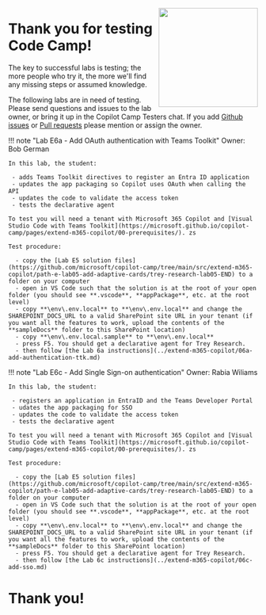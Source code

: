 <img src="/copilot-camp/assets/images/CopilotCamp-Tent-Clean.png"
     style="height:200px; float:right;"></img>

# Thank you for testing Code Camp!

The key to successful labs is testing; the more people who try it, the more we'll find any missing steps or assumed knowledge.

The following labs are in need of testing. Please send questions and issues to the lab owner, or bring it up in the Copilot Camp Testers chat. If you add [Github issues](https://github.com/microsoft/copilot-camp/issues) or [Pull requests](https://github.com/microsoft/copilot-camp/pulls) please mention or assign the owner.

!!! note "Lab E6a - Add OAuth authentication with Teams Toolkit"
    Owner: Bob German

    In this lab, the student:

     - adds Teams Toolkit directives to register an Entra ID application
     - updates the app packaging so Copilot uses OAuth when calling the API
     - updates the code to validate the access token
     - tests the declarative agent

    To test you will need a tenant with Microsoft 365 Copilot and [Visual Studio Code with Teams Toolkit](https://microsoft.github.io/copilot-camp/pages/extend-m365-copilot/00-prerequisites/). zs

    Test procedure:
    
      - copy the [Lab E5 solution files](https://github.com/microsoft/copilot-camp/tree/main/src/extend-m365-copilot/path-e-lab05-add-adaptive-cards/trey-research-lab05-END) to a folder on your computer
      - open in VS Code such that the solution is at the root of your open folder (you should see **.vscode**, **appPackage**, etc. at the root level)
      - copy **\env\.env.local** to **\env\.env.local** and change the SHAREPOINT_DOCS_URL to a valid SharePoint site URL in your tenant (if you want all the features to work, upload the contents of the **sampleDocs** folder to this SharePoint location)
      - copy **\env\.env.local.sample** to **\env\.env.local**
      - press F5. You should get a declarative agent for Trey Research.
      - then follow [the Lab 6a instructions](../extend-m365-copilot/06a-add-authentication-ttk.md)
 
!!! note "Lab E6c - Add Single Sign-on authentication"
    Owner: Rabia Wiliams

    In this lab, the student:

     - registers an application in EntraID and the Teams Developer Portal
     - udates the app packaging for SSO
     - updates the code to validate the access token
     - tests the declarative agent

    To test you will need a tenant with Microsoft 365 Copilot and [Visual Studio Code with Teams Toolkit](https://microsoft.github.io/copilot-camp/pages/extend-m365-copilot/00-prerequisites/). zs

    Test procedure:

      - copy the [Lab E5 solution files](https://github.com/microsoft/copilot-camp/tree/main/src/extend-m365-copilot/path-e-lab05-add-adaptive-cards/trey-research-lab05-END) to a folder on your computer
      - open in VS Code such that the solution is at the root of your open folder (you should see **.vscode**, **appPackage**, etc. at the root level)
      - copy **\env\.env.local** to **\env\.env.local** and change the SHAREPOINT_DOCS_URL to a valid SharePoint site URL in your tenant (if you want all the features to work, upload the contents of the **sampleDocs** folder to this SharePoint location)
      - press F5. You should get a declarative agent for Trey Research.
      - then follow [the Lab 6c instructions](../extend-m365-copilot/06c-add-sso.md)
 
 # Thank you!

